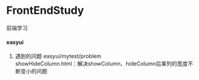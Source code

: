 # FrontEndStudy
前端学习  
#### easyui
1. 遇到的问题
easyui/mytest/problem  
showHideColumn.html：解决showColumn、hideColumn后某列的宽度不断变小的问题  